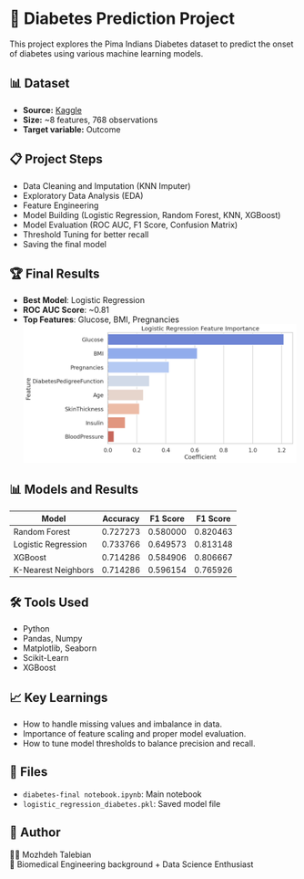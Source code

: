 # 🧠 Diabetes Prediction Project

This project explores the Pima Indians Diabetes dataset to predict the onset of diabetes using various machine learning models.

## 📊 Dataset
- **Source:** [Kaggle](https://www.kaggle.com/datasets/uciml/pima-indians-diabetes-database)
- **Size:** ~8 features, 768 observations
- **Target variable:** Outcome

## 📋 Project Steps
- Data Cleaning and Imputation (KNN Imputer)
- Exploratory Data Analysis (EDA)
- Feature Engineering
- Model Building (Logistic Regression, Random Forest, KNN, XGBoost)
- Model Evaluation (ROC AUC, F1 Score, Confusion Matrix)
- Threshold Tuning for better recall
- Saving the final model

## 🏆 Final Results
- **Best Model**: Logistic Regression
- **ROC AUC Score**: ~0.81
- **Top Features**: Glucose, BMI, Pregnancies
![Feature Importance](outputs/logistic-regression-feature-importance.png)

## 📊 Models and Results

| Model              | Accuracy   | F1 Score    | F1 Score    |
|--------------------|------------|-------------|-------------|
|    Random Forest   |  0.727273  |  0.580000   |  0.820463   |
| Logistic Regression|  0.733766  |  0.649573   |  0.813148   |
|       XGBoost      |  0.714286  |  0.584906   |  0.806667   |
| K-Nearest Neighbors|  0.714286  |  0.596154   |  0.765926   |

## 🛠️ Tools Used
- Python
- Pandas, Numpy
- Matplotlib, Seaborn
- Scikit-Learn
- XGBoost

## 📈 Key Learnings
- How to handle missing values and imbalance in data.
- Importance of feature scaling and proper model evaluation.
- How to tune model thresholds to balance precision and recall.

## 📂 Files
- `diabetes-final notebook.ipynb`: Main notebook
- `logistic_regression_diabetes.pkl`: Saved model file

## 🧠 Author
👩‍💻 Mozhdeh Talebian  
📍 Biomedical Engineering background + Data Science Enthusiast


